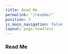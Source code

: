 ```yaml
---
title: Read Me
permalink: "/readme/"
position: 3
is_main_navigation: false
layout: page-headless
---
```


### Read Me
